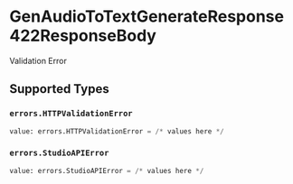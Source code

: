 # GenAudioToTextGenerateResponse422ResponseBody

Validation Error


## Supported Types

### `errors.HTTPValidationError`

```python
value: errors.HTTPValidationError = /* values here */
```

### `errors.StudioAPIError`

```python
value: errors.StudioAPIError = /* values here */
```

